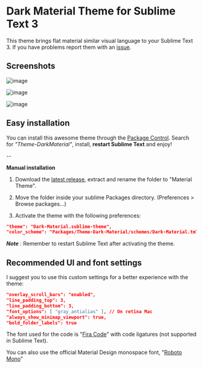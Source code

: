 # Dark Material Theme for Sublime Text 3
This theme brings flat material similar visual language to your Sublime Text 3. If you have problems report them with an [issue](https://github.com/artifactdev/Theme-Dark-Material/issues).

## Screenshots

![image](http://equinusocio.github.io/material-theme/assets/materialtheme.png)

![image](http://equinusocio.github.io/material-theme/assets/materialtheme2.png)

![image](http://equinusocio.github.io/material-theme/assets/materialtheme3.png)

## Easy installation
You can install this awesome theme through the [Package Control](https://packagecontrol.io/installation). Search for *"Theme-DarkMaterial"*, install, **restart Sublime Text** and enjoy!

--

**Manual installation**

1. Download the [latest release](https://github.com/artifactdev/Theme-Dark-Material/releases/latest), extract and rename the folder to "Material Theme".

2. Move the folder inside your sublime Packages directory. (Preferences > Browse packages...)

3. Activate the theme with the following preferences:

```json
"theme": "Dark-Material.sublime-theme",
"color_scheme": "Packages/Theme-Dark-Material/schemes/Dark-Material.tmTheme",
```

***Note*** : Remember to restart Sublime Text after activating the theme.

## Recommended UI and font settings
I suggest you to use this custom settings for a better experience with the theme:

```json
"overlay_scroll_bars": "enabled",
"line_padding_top": 3,
"line_padding_bottom": 3,
"font_options": [ "gray_antialias" ], // On retina Mac
"always_show_minimap_viewport": true,
"bold_folder_labels": true
```

The font used for the code is "[Fira Code](https://github.com/tonsky/FiraCode)" with code ligatures (not supported in Sublime Text).

You can also use the official Material Design monospace font, "[Roboto Mono](https://www.google.com/fonts/specimen/Roboto+Mono)"
